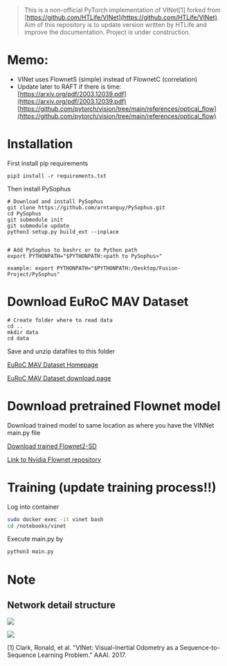 

> This is a non-official PyTorch implementation of VINet[1] forked from [https://github.com/HTLife/VINet](https://github.com/HTLife/VINet). Aim of this repository is to update version written by HTLife and improve the documentation. Project is under construction.


# Memo:

- VINet uses FlownetS (simple) instead of FlownetC (correlation)
- Update later to RAFT if there is time: [https://arxiv.org/pdf/2003.12039.pdf](https://arxiv.org/pdf/2003.12039.pdf) [https://github.com/pytorch/vision/tree/main/references/optical_flow](https://github.com/pytorch/vision/tree/main/references/optical_flow)

# Installation

First install pip requirements

```
pip3 install -r requirements.txt
```

Then install PySophus

```
# Download and install PySophus
git clone https://github.com/arntanguy/PySophus.git
cd PySophus
git submodule init
git submodule update
python3 setup.py build_ext --inplace


# Add PySophus to bashrc or to Python path
export PYTHONPATH="$PYTHONPATH:<path to PySophus>"

example: export PYTHONPATH="$PYTHONPATH:/Desktop/Fusion-Project/PySophus"
```

# Download EuRoC MAV Dataset

```
# Create folder where to read data
cd ..
mkdir data
cd data
```

Save and unzip datafiles to this folder

[EuRoC MAV Dataset Homepage](https://projects.asl.ethz.ch/datasets/doku.php?id=kmavvisualinertialdatasets#available_data)

[EuRoC MAV Dataset download page](http://robotics.ethz.ch/~asl-datasets/ijrr_euroc_mav_dataset/)


# Download pretrained Flownet model

Download trained model to same location as where you have the VINNet main.py file

[Download trained Flownet2-SD](https://drive.google.com/file/d/1QW03eyYG_vD-dT-Mx4wopYvtPu_msTKn/view?usp=sharing)

[Link to Nvidia Flownet repository](https://github.com/NVIDIA/flownet2-pytorch)

# Training (update training process!!)
Log into container
```bash
sudo docker exec -it vinet bash
cd /notebooks/vinet
```

Execute main.py by
```bash
python3 main.py
```

# Note
## Network detail structure
![](./doc_fig/vinet.png)

![](./doc_fig/se3_def.png)



[1] Clark, Ronald, et al. "VINet: Visual-Inertial Odometry as a Sequence-to-Sequence Learning Problem." AAAI. 2017.
